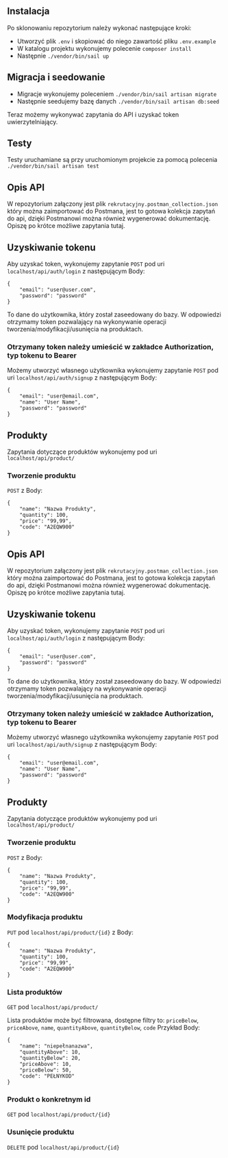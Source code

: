 ## Instalacja

Po sklonowaniu repozytorium należy wykonać następujące kroki:

- Utworzyć plik ```.env``` i skopiować do niego zawartość pliku ```.env.example```
- W katalogu projektu wykonujemy polecenie ```composer install```
- Następnie ```./vendor/bin/sail up```

## Migracja i seedowanie

- Migracje wykonujemy poleceniem ```./vendor/bin/sail artisan migrate```
- Następnie seedujemy bazę danych ```./vendor/bin/sail artisan db:seed```

Teraz możemy wykonywać zapytania do API i uzyskać token uwierzytelniający.

## Testy

Testy uruchamiane są przy uruchomionym projekcie za pomocą polecenia ```./vendor/bin/sail artisan test```

## Opis API

W repozytorium załączony jest plik ```rekrutacyjny.postman_collection.json``` który można zaimportować do Postmana, jest
to gotowa kolekcja zapytań do api, dzięki Postmanowi można również wygenerować dokumentację.
Opiszę po krótce możliwe zapytania tutaj.

## Uzyskiwanie tokenu

Aby uzyskać token, wykonujemy zapytanie ```POST``` pod uri ```localhost/api/auth/login``` z następującym Body:

```
{
    "email": "user@user.com",
    "password": "password"
}
```

To dane do użytkownika, który został zaseedowany do bazy. W odpowiedzi otrzymamy token pozwalający na wykonywanie
operacji tworzenia/modyfikacji/usunięcia na produktach.

### Otrzymany token należy umieścić w zakładce Authorization, typ tokenu to Bearer

Możemy utworzyć własnego użytkownika wykonujemy zapytanie ```POST``` pod uri ```localhost/api/auth/signup``` z
następującym Body:

```
{
    "email": "user@email.com",
    "name": "User Name",
    "password": "password"
}
```

## Produkty

Zapytania dotyczące produktów wykonujemy pod uri ```localhost/api/product/```

### Tworzenie produktu

```POST``` z Body:

```
{
    "name": "Nazwa Produkty",
    "quantity": 100,
    "price": "99,99",
    "code": "A2EQW900"
}
```

## Opis API

W repozytorium załączony jest plik ```rekrutacyjny.postman_collection.json``` który można zaimportować do Postmana, jest
to gotowa kolekcja zapytań do api, dzięki Postmanowi można również wygenerować dokumentację.
Opiszę po krótce możliwe zapytania tutaj.

## Uzyskiwanie tokenu

Aby uzyskać token, wykonujemy zapytanie ```POST``` pod uri ```localhost/api/auth/login``` z następującym Body:

```
{
    "email": "user@user.com",
    "password": "password"
}
```

To dane do użytkownika, który został zaseedowany do bazy. W odpowiedzi otrzymamy token pozwalający na wykonywanie
operacji tworzenia/modyfikacji/usunięcia na produktach.

### Otrzymany token należy umieścić w zakładce Authorization, typ tokenu to Bearer

Możemy utworzyć własnego użytkownika wykonujemy zapytanie ```POST``` pod uri ```localhost/api/auth/signup``` z
następującym Body:

```
{
    "email": "user@email.com",
    "name": "User Name",
    "password": "password"
}
```

## Produkty

Zapytania dotyczące produktów wykonujemy pod uri ```localhost/api/product/```

### Tworzenie produktu

```POST``` z Body:

```
{
    "name": "Nazwa Produkty",
    "quantity": 100,
    "price": "99,99",
    "code": "A2EQW900"
}
```

### Modyfikacja produktu

```PUT``` pod  ```localhost/api/product/{id}``` z Body:

```
{
    "name": "Nazwa Produkty",
    "quantity": 100,
    "price": "99,99",
    "code": "A2EQW900"
}
```

### Lista produktów

```GET``` pod  ```localhost/api/product/```

Lista produktów może być filtrowana, dostępne filtry to:
```priceBelow```, ```priceAbove```, ```name```, ```quantityAbove```, ```quantityBelow```, ```code```
Przykład Body:

```
{
    "name": "niepełnanazwa",
    "quantityAbove": 10,
    "quantityBelow": 20,
    "priceAbove": 10,
    "priceBelow": 50,
    "code": "PEŁNYKOD"
}
```

### Produkt o konkretnym id

```GET``` pod  ```localhost/api/product/{id}```

### Usunięcie produktu

```DELETE``` pod  ```localhost/api/product/{id}```
